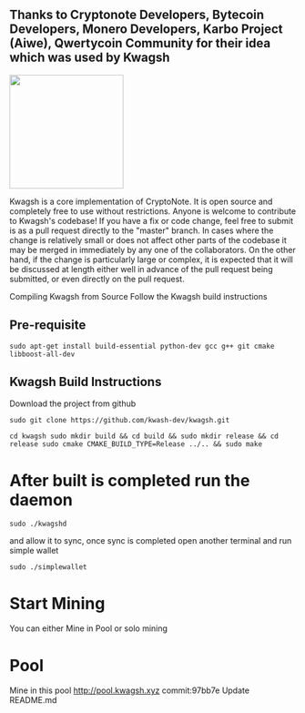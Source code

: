
## Thanks to Cryptonote Developers, Bytecoin Developers, Monero Developers, Karbo Project (Aiwe), Qwertycoin Community for their idea which was used by Kwagsh
 
 
 
[<img width="200" src="https://avatars0.githubusercontent.com/u/37370757?s=400&v=4"/>](http://kwagsh.xyz) 
 
Kwagsh is a core implementation of CryptoNote. It is open source and completely free to use without restrictions. Anyone is welcome to contribute to Kwagsh's codebase! If you have a fix or code change, feel free to submit is as a pull request directly to the "master" branch. In cases where the change is relatively small or does not affect other parts of the codebase it may be merged in immediately by any one of the collaborators. On the other hand, if the change is particularly large or complex, it is expected that it will be discussed at length either well in advance of the pull request being submitted, or even directly on the pull request. 
 
Compiling Kwagsh from Source 
Follow the Kwagsh build instructions 
 
## Pre-requisite
```
sudo apt-get install build-essential python-dev gcc g++ git cmake libboost-all-dev
```
 
## Kwagsh Build Instructions 
Download the project from github  
``` 
sudo git clone https://github.com/kwash-dev/kwagsh.git  
``` 
``` 
cd kwagsh sudo mkdir build && cd build && sudo mkdir release && cd release sudo cmake CMAKE_BUILD_TYPE=Release ../.. && sudo make 
``` 
# After built is completed run the daemon 
``` 
sudo ./kwagshd  
``` 
and allow it to sync, once sync is completed open another terminal and run simple wallet  
``` 
sudo ./simplewallet 
``` 
# Start Mining 
You can either Mine in Pool or solo mining 
 
 
# Pool  
Mine in this pool http://pool.kwagsh.xyz 
commit:97bb7e
Update README.md
